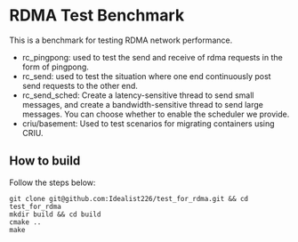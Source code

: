# RDMA Test Benchmark

This is a benchmark for testing RDMA network performance.
- rc_pingpong: used to test the send and receive of rdma requests in the form of pingpong.
- rc_send: used to test the situation where one end continuously post send requests to the other end.
- rc_send_sched: Create a latency-sensitive thread to send small messages, and create a bandwidth-sensitive thread to send large messages. You can choose whether to enable the scheduler we provide.
- criu/basement: Used to test scenarios for migrating containers using CRIU.

## How to build
Follow the steps below:
```shell
git clone git@github.com:Idealist226/test_for_rdma.git && cd test_for_rdma
mkdir build && cd build
cmake ..
make
```